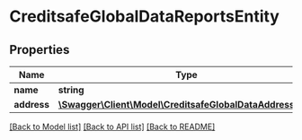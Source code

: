 # CreditsafeGlobalDataReportsEntity

## Properties
Name | Type | Description | Notes
------------ | ------------- | ------------- | -------------
**name** | **string** |  | [optional] 
**address** | [**\Swagger\Client\Model\CreditsafeGlobalDataAddressData**](CreditsafeGlobalDataAddressData.md) |  | [optional] 

[[Back to Model list]](../../README.md#documentation-for-models) [[Back to API list]](../../README.md#documentation-for-api-endpoints) [[Back to README]](../../README.md)

